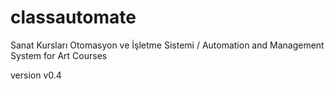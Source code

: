 classautomate
=================
Sanat Kursları Otomasyon ve İşletme Sistemi / Automation and Management System for Art Courses

version v0.4
